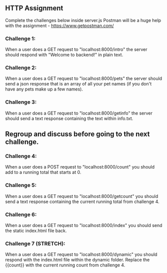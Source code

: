 ## HTTP Assignment
Complete the challenges below inside server.js
Postman will be a huge help with the assignment - https://www.getpostman.com/

### Challenge 1:
When a user does a GET request to "localhost:8000/intro" the server should respond with "Welcome to backend!" in plain text.

### Challenge 2:
When a user does a GET request to "localhost:8000/pets" the server should send a json response that is an array of all your pet names (if you don't have any pets make up a few names).

### Challenge 3:
When a user does a GET request to "localhost:8000/getinfo" the server should send a text response containing the text within info.txt.


## Regroup and discuss before going to the next challenge.

### Challenge 4:
When a user does a POST request to "localhost:8000/count" you should add to a running total that starts at 0.

### Challenge 5:
When a user does a GET request to "localhost:8000/getcount" you should send a text response containing the current running total from challenge 4.

### Challenge 6:
When a user does a GET request to "localhost:8000/index" you should send the static index.html file back.

### Challenge 7 (STRETCH):
When a user does a GET request to "localhost:8000/dynamic" you should respond with the index.html file within the dynamic folder. Replace the {{count}} with the current running count from challenge 4.
